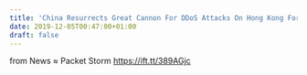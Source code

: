 ```yaml
---
title: 'China Resurrects Great Cannon For DDoS Attacks On Hong Kong Forum'
date: 2019-12-05T00:47:00+01:00
draft: false
---
```


  
  
from News ≈ Packet Storm https://ift.tt/389AGjc